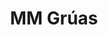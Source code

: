 ---
title: MM Grúas
description:
    es: Sitio web corporativo de MM Grúas, una empresa especializada en el transporte y asistencia de vehículos de diferentes características. El sitio está diseñado para un público hispanohablante, ya que la empresa está ubicada en Argentina.
    en: Corporative web site of MM Grúas, a company specialized in transporting vehicles of various types. The website is designed for a Spanish-speaking audience since the company is located in Argentina.
technologiesNames:
    - TypeScript
    - React
    - TailwindCSS
webSiteUrl: https://mm-gruas.vercel.app/
repositoryUrl: https://github.com/PietrantuonoFranco/mm-gruas
img: https://res.cloudinary.com/dmfr1l3tj/image/upload/v1741417625/mm-gruas_phvh0w.webp
---